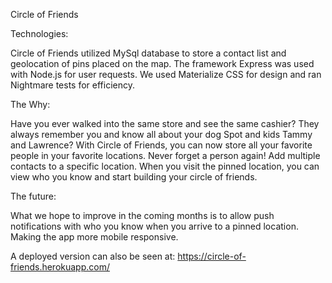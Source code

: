 Circle of Friends

Technologies:

Circle of Friends utilized MySql database to store a contact list and geolocation of pins placed on the map. The framework Express was used with Node.js for user requests. We used Materialize CSS for design and ran Nightmare tests for efficiency.

The Why:

Have you ever walked into the same store and see the same cashier? They always remember you and know all about your dog Spot and kids Tammy and Lawrence? With Circle of Friends, you can now store all your favorite people in your favorite locations. Never forget a person again! Add multiple contacts to a specific location. When you visit the pinned location, you can view who you know and start building your circle of friends.

The future:

What we hope to improve in the coming months is to allow push notifications with who you know when you arrive to a pinned location. Making the app more mobile responsive.

A deployed version can also be seen at: https://circle-of-friends.herokuapp.com/
